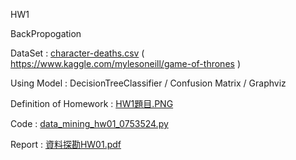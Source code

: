 HW1 

BackPropogation

DataSet : [character-deaths.csv](https://github.com/laynotena/Data-Mining/blob/main/HW1/character-deaths.csv) ( https://www.kaggle.com/mylesoneill/game-of-thrones )

Using Model : DecisionTreeClassifier / Confusion Matrix / Graphviz

Definition of Homework : [HW1題目.PNG]( https://github.com/laynotena/Data-Mining/blob/main/HW1/HW1%E9%A1%8C%E7%9B%AE.PNG )

Code : [data_mining_hw01_0753524.py](https://github.com/laynotena/Data-Mining/blob/main/HW1/data_mining_hw01_0753524.py)

Report : [資料探勘HW01.pdf](資料探勘HW01.pdf) 
